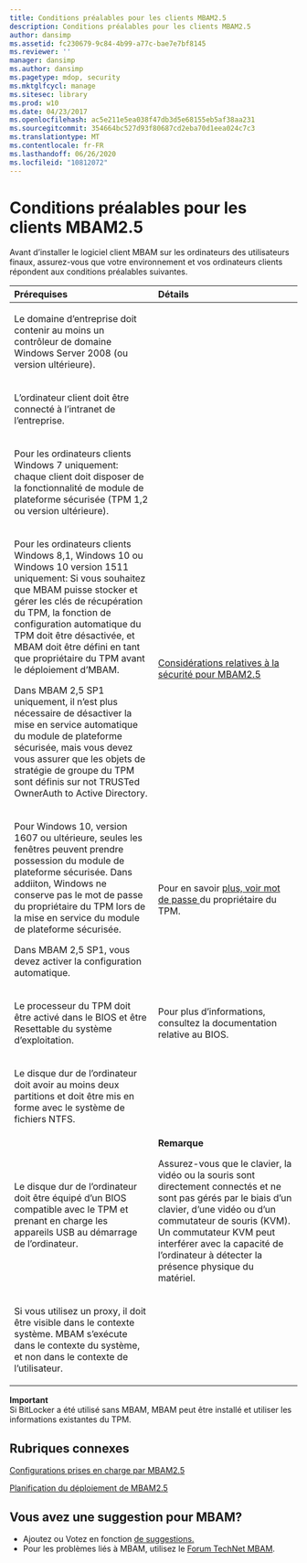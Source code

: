 ```yaml
---
title: Conditions préalables pour les clients MBAM2.5
description: Conditions préalables pour les clients MBAM2.5
author: dansimp
ms.assetid: fc230679-9c84-4b99-a77c-bae7e7bf8145
ms.reviewer: ''
manager: dansimp
ms.author: dansimp
ms.pagetype: mdop, security
ms.mktglfcycl: manage
ms.sitesec: library
ms.prod: w10
ms.date: 04/23/2017
ms.openlocfilehash: ac5e211e5ea038f47db3d5e68155eb5af38aa231
ms.sourcegitcommit: 354664bc527d93f80687cd2eba70d1eea024c7c3
ms.translationtype: MT
ms.contentlocale: fr-FR
ms.lasthandoff: 06/26/2020
ms.locfileid: "10812072"
---
```

# Conditions préalables pour les clients MBAM2.5


Avant d’installer le logiciel client MBAM sur les ordinateurs des utilisateurs finaux, assurez-vous que votre environnement et vos ordinateurs clients répondent aux conditions préalables suivantes.

<table>
<colgroup>
<col width="50%" />
<col width="50%" />
</colgroup>
<thead>
<tr class="header">
<th align="left">Prérequises</th>
<th align="left">Détails</th>
</tr>
</thead>
<tbody>
<tr class="odd">
<td align="left"><p>Le domaine d’entreprise doit contenir au moins un contrôleur de domaine Windows Server 2008 (ou version ultérieure).</p></td>
<td align="left"><p></p></td>
</tr>
<tr class="even">
<td align="left"><p>L’ordinateur client doit être connecté à l’intranet de l’entreprise.</p></td>
<td align="left"><p></p></td>
</tr>
<tr class="odd">
<td align="left"><p>Pour les ordinateurs clients Windows 7 uniquement: chaque client doit disposer de la fonctionnalité de module de plateforme sécurisée (TPM 1,2 ou version ultérieure).</p></td>
<td align="left"><p></p></td>
</tr>
<tr class="even">
<td align="left"><p>Pour les ordinateurs clients Windows 8,1, Windows 10 ou Windows 10 version 1511 uniquement: Si vous souhaitez que MBAM puisse stocker et gérer les clés de récupération du TPM, la fonction de configuration automatique du TPM doit être désactivée, et MBAM doit être défini en tant que propriétaire du TPM avant le déploiement d’MBAM.</p>
<p>Dans MBAM 2,5 SP1 uniquement, il n’est plus nécessaire de désactiver la mise en service automatique du module de plateforme sécurisée, mais vous devez vous assurer que les objets de stratégie de groupe du TPM sont définis sur not TRUSTed OwnerAuth to Active Directory.</p></td>
<td align="left"><p><a href="mbam-25-security-considerations.md#bkmk-tpm" data-raw-source="[MBAM 2.5 Security Considerations](mbam-25-security-considerations.md#bkmk-tpm)">Considérations relatives à la sécurité pour MBAM2.5</a></p></td>
</tr>
<tr class="odd">
<td align="left"><p>Pour Windows 10, version 1607 ou ultérieure, seules les fenêtres peuvent prendre possession du module de plateforme sécurisée. Dans addiiton, Windows ne conserve pas le mot de passe du propriétaire du TPM lors de la mise en service du module de plateforme sécurisée.</p>
<p>Dans MBAM 2,5 SP1, vous devez activer la configuration automatique.</p>
</p></td>
<td align="left"><p>Pour en savoir <a href="https://technet.microsoft.com/itpro/windows/keep-secure/change-the-tpm-owner-password" data-raw-source="[TPM owner password](https://technet.microsoft.com/itpro/windows/keep-secure/change-the-tpm-owner-password)"> plus, voir mot de passe </a> du propriétaire du TPM.
</p></td>
</tr>
<tr class="even">
<td align="left"><p>Le processeur du TPM doit être activé dans le BIOS et être Resettable du système d’exploitation.</p></td>
<td align="left"><p>Pour plus d’informations, consultez la documentation relative au BIOS.</p></td>
</tr>
<tr class="odd">
<td align="left"><p>Le disque dur de l’ordinateur doit avoir au moins deux partitions et doit être mis en forme avec le système de fichiers NTFS.</p></td>
<td align="left"><p></p></td>
</tr>
<tr class="even">
<td align="left"><p>Le disque dur de l’ordinateur doit être équipé d’un BIOS compatible avec le TPM et prenant en charge les appareils USB au démarrage de l’ordinateur.</p></td>
<td align="left"><div class="alert">
<strong>Remarque</strong><br/><p>Assurez-vous que le clavier, la vidéo ou la souris sont directement connectés et ne sont pas gérés par le biais d’un clavier, d’une vidéo ou d’un commutateur de souris (KVM). Un commutateur KVM peut interférer avec la capacité de l’ordinateur à détecter la présence physique du matériel.</p>
</div>
<div>

</div></td>
</tr>
<tr class="even">
<td align="left"><p>Si vous utilisez un proxy, il doit être visible dans le contexte système. MBAM s’exécute dans le contexte du système, et non dans le contexte de l’utilisateur.</p></td>
<td align="left"><p></p></td>
</tr>
</tbody>
</table>



**Important**  
Si BitLocker a été utilisé sans MBAM, MBAM peut être installé et utiliser les informations existantes du TPM.




## Rubriques connexes


[Configurations prises en charge par MBAM2.5](mbam-25-supported-configurations.md)

[Planification du déploiement de MBAM2.5](planning-to-deploy-mbam-25.md)


## Vous avez une suggestion pour MBAM?
- Ajoutez ou Votez en fonction [de suggestions.](http://mbam.uservoice.com/forums/268571-microsoft-bitlocker-administration-and-monitoring)
- Pour les problèmes liés à MBAM, utilisez le [Forum TechNet MBAM](https://social.technet.microsoft.com/Forums/home?forum=mdopmbam).






